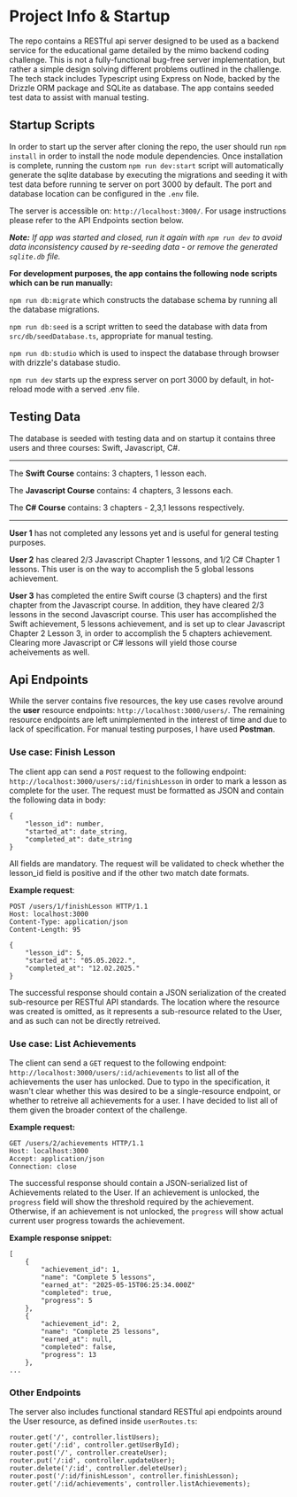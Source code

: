 # Project Info & Startup
The repo contains a RESTful api server designed to be used as a backend service for the educational game detailed by the mimo backend coding challenge. This is not a fully-functional bug-free server implementation, but rather a simple design solving different problems outlined in the challenge. The tech stack includes Typescript using Express on Node, backed by the Drizzle ORM package and SQLite as database. The app contains seeded test data to assist with manual testing. 

## Startup Scripts
In order to start up the server after cloning the repo, the user should run `npm install` in order to install the node module dependencies. Once installation is complete, running the custom `npm run dev:start` script will automatically generate the sqlite database by executing the migrations and seeding it with test data before running te server on port 3000 by default. The port and database location can be configured in the `.env` file.

The server is accessible on: `http://localhost:3000/`. For usage instructions please refer to the API Endpoints section below.

_**Note:** If app was started and closed, run it again with `npm run dev` to avoid data inconsistency caused by re-seeding data - or remove the generated `sqlite.db` file._

**For development purposes, the app contains the following node scripts which can be run manually:**

`npm run db:migrate` which constructs the database schema by running all the database migrations.

`npm run db:seed` is a script written to seed the database with data from `src/db/seedDatabase.ts`, appropriate for manual testing.

`npm run db:studio` which is used to inspect the database through browser with drizzle's database studio.

`npm run dev` starts up the express server on port 3000 by default, in hot-reload mode with a served .env file.

## Testing Data
The database is seeded with testing data and on startup it contains three users and three courses: Swift, Javascript, C#.

---

The **Swift Course** contains: 3 chapters, 1 lesson each.

The **Javascript Course** contains: 4 chapters, 3 lessons each.

The **C# Course** contains: 3 chapters - 2,3,1 lessons respectively.

---

**User 1** has not completed any lessons yet and is useful for general testing purposes.

**User 2** has cleared 2/3 Javascript Chapter 1 lessons, and 1/2 C# Chapter 1 lessons. This user is on the way to accomplish the 5 global lessons achievement.

**User 3** has completed the entire Swift course (3 chapters) and the first chapter from the Javascript course. In addition, they have cleared 2/3 lessons in the second Javascript course. This user has accomplished the Swift achievement, 5 lessons achievement, and is set up to clear Javascript Chapter 2 Lesson 3, in order to accomplish the 5 chapters achievement. Clearing more Javascript or C# lessons will yield those course acheivements as well.

## Api Endpoints
While the server contains five resources, the key use cases revolve around the **user** resource endpoints: `http://localhost:3000/users/`. The remaining resource endpoints are left unimplemented in the interest of time and due to lack of specification. For manual testing purposes, I have used **Postman**.

### Use case: Finish Lesson
The client app can send a `POST` request to the following endpoint: `http://localhost:3000/users/:id/finishLesson` in order to mark a lesson as complete for the user. The request must be formatted as JSON and contain the following data in body:
```
{
    "lesson_id": number,
    "started_at": date_string,
    "completed_at": date_string
}
```
All fields are mandatory. The request will be validated to check whether the lesson_id field is positive and if the other two match date formats.

**Example request**:
```
POST /users/1/finishLesson HTTP/1.1
Host: localhost:3000
Content-Type: application/json
Content-Length: 95

{
    "lesson_id": 5,
    "started_at": "05.05.2022.",
    "completed_at": "12.02.2025."
}
```

The successful response should contain a JSON serialization of the created sub-resource per RESTful API standards. The location where the resource was created is omitted, as it represents a sub-resource related to the User, and as such can not be directly retreived.

### Use case: List Achievements
The client can send a `GET` request to the following endpoint: `http://localhost:3000/users/:id/achievements` to list all of the achievements the user has unlocked. Due to typo in the specification, it wasn't clear whether this was desired to be a single-resource endpoint, or whether to retreive all achievements for a user. I have decided to list all of them given the broader context of the challenge.

**Example request:**
```
GET /users/2/achievements HTTP/1.1
Host: localhost:3000
Accept: application/json
Connection: close
```

The successful response should contain a JSON-serialized list of Achievements related to the User. If an achievement is unlocked, the `progress` field will show the threshold required by the achievement. Otherwise, if an achievement is not unlocked, the `progress` will show actual current user progress towards the achievement.

**Example response snippet:**
```
[
    {
        "achievement_id": 1,
        "name": "Complete 5 lessons",
        "earned_at": "2025-05-15T06:25:34.000Z"
        "completed": true,
        "progress": 5
    },
    {
        "achievement_id": 2,
        "name": "Complete 25 lessons",
        "earned_at": null,
        "completed": false,
        "progress": 13
    },
...
```

### Other Endpoints
The server also includes functional standard RESTful api endpoints around the User resource, as defined inside `userRoutes.ts`:
```
router.get('/', controller.listUsers);
router.get('/:id', controller.getUserById);
router.post('/', controller.createUser);
router.put('/:id', controller.updateUser);
router.delete('/:id', controller.deleteUser);
router.post('/:id/finishLesson', controller.finishLesson);
router.get('/:id/achievements', controller.listAchievements);
```
